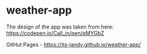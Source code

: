 # weather-app
The design of the app was taken from here: https://codepen.io/Call_in/pen/pMYGbZ

GitHut Pages - https://its-jandy.github.io/weather-app/

